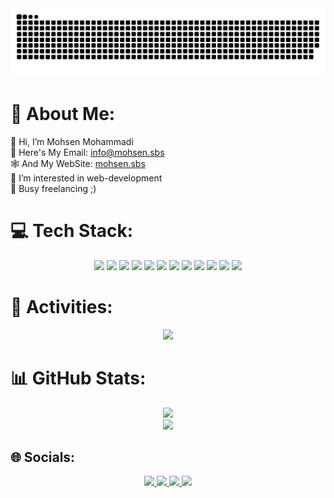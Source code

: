 <div align="center">
  <img src="https://raw.githubusercontent.com/1999AZZAR/1999AZZAR/readme/resources/img/grid-snake.svg"/>
</div>

# 💫 About Me:
👋 Hi, I’m Mohsen Mohammadi<br>📧 Here's My Email: info@mohsen.sbs<br>🕸️ And My WebSite: <a href="https://mohsen.sbs" target="_blank">mohsen.sbs</a><br>👀 I’m interested in web-development<br>🌱 Busy freelancing ;)


# 💻 Tech Stack:
<div align="center">
  <img src="https://img.shields.io/badge/laravel-%23FF2D20.svg?style=for-the-badge&logo=laravel&logoColor=white"/>
  <img src="https://img.shields.io/badge/php-%23777BB4.svg?style=for-the-badge&logo=php&logoColor=white"/>
  <img src="https://img.shields.io/badge/mysql-%2300f.svg?style=for-the-badge&logo=mysql&logoColor=white"/>
  <img src="https://img.shields.io/badge/PostgreSQL-316192?style=for-the-badge&logo=postgresql&logoColor=white"/>
  <img src="https://img.shields.io/badge/javascript-%23323330.svg?style=for-the-badge&logo=javascript&logoColor=%23F7DF1E"/>
  <img src="https://img.shields.io/badge/jquery-%230769AD.svg?style=for-the-badge&logo=jquery&logoColor=white"/>
  <img src="https://img.shields.io/badge/python-3670A0?style=for-the-badge&logo=python&logoColor=ffdd54"/>
  <img src="https://img.shields.io/badge/html5-%23E34F26.svg?style=for-the-badge&logo=html5&logoColor=white"/>
  <img src="https://img.shields.io/badge/css3-%231572B6.svg?style=for-the-badge&logo=css3&logoColor=white"/>
  <img src="https://img.shields.io/badge/bootstrap-%238511FA.svg?style=for-the-badge&logo=bootstrap&logoColor=white"/>
  <img src="https://img.shields.io/badge/tailwindcss-%2338B2AC.svg?style=for-the-badge&logo=tailwind-css&logoColor=white"/>
  <img src="https://img.shields.io/badge/git-%23F05033.svg?style=for-the-badge&logo=git&logoColor=white"/>
</div>

# 💪 Activities:
<div align="center">
  <img src="https://github-readme-activity-graph.vercel.app/graph?username=Mohsen-mhm&custom_title=Mohsen%20Mohammadi%27s%20GitHub%20Activity%20Graph&bg_color=0D1117&color=7F3FBF&line=7F3FBF&point=7F3FBF&area_color=FFFFFF&title_color=FFFFFF&area=true"/>
</div>

# 📊 GitHub Stats:
<div align="center">
  <img src="https://github-readme-stats.vercel.app/api/top-langs/?username=mohsen-mhm&theme=react&hide_border=false&include_all_commits=true&count_private=false&layout=compact"/><br/>
  <img src="https://github-readme-streak-stats.herokuapp.com/?user=mohsen-mhm&theme=react&hide_border=false"/><br/>
</div>

## 🌐 Socials:

<div align="center">
  <a href="https://www.linkedin.com/in/mohsen-mhm">
    <img src="https://img.shields.io/badge/linkedin-%230077B5.svg?style=for-the-badge&logo=linkedin&logoColor=white"/>
  </a>
  <a href="https://www.instagram.com/mohsen._.mhm">
    <img src="https://img.shields.io/badge/Instagram-%23E4405F.svg?style=for-the-badge&logo=Instagram&logoColor=white"/>
  </a>
  <a href="https://wa.me/+989175848714">
    <img src="https://img.shields.io/badge/WhatsApp-25D366?style=for-the-badge&logo=whatsapp&logoColor=white"/>
  </a>
  
  <img src="https://visitcount.itsvg.in/api?id=mohsen-mhm&label=Profile%20Views&color=12&icon=8&pretty=false"/>
</div>

